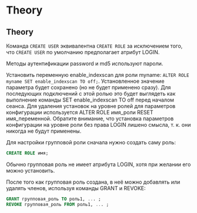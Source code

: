# Theory

## **Theory**

Команда `CREATE USER` эквивалентна `CREATE ROLE` за исключением того, что `CREATE USER` по умолчанию предполагает атрибут LOGIN.

Методы аутентификации password и md5 используют пароли.

Установить переменную enable_indexscan для роли myname: `ALTER ROLE myname SET enable_indexscan TO off;`. Установленное значение параметра будет сохранено (но не будет применено сразу). Для последующих подключений с этой ролью это будет выглядеть как выполнение команды SET enable_indexscan TO off перед началом сеанса. Для удаления установок на уровне ролей для параметров конфигурации используется ALTER ROLE имя_роли RESET имя_переменной. Обратите внимание, что установка параметров конфигурации на уровне роли без права LOGIN лишено смысла, т. к. они никогда не будут применены.

Для настройки групповой роли сначала нужно создать саму роль:

```SQL
CREATE ROLE имя;
```

Обычно групповая роль не имеет атрибута LOGIN, хотя при желании его можно установить.

После того как групповая роль создана, в неё можно добавлять или удалять членов, используя команды GRANT и REVOKE:

```SQL
GRANT групповая_роль TO роль1, ... ;
REVOKE групповая_роль FROM роль1, ... ;
```